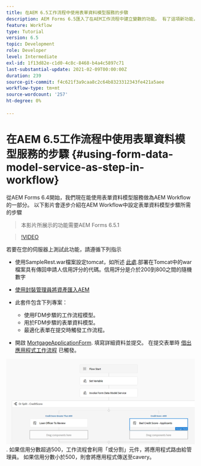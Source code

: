 ```yaml
---
title: 在AEM 6.5工作流程中使用表單資料模型服務的步驟
description: AEM Forms 6.5匯入了在AEM工作流程中建立變數的功能。 有了這項新功能，使用AEM Workflow中的「叫用表單資料模型服務」變得非常容易。 以下影片將逐步說明在AEM Workflow中使用叫用表單資料模型服務所涉及的步驟。
feature: Workflow
type: Tutorial
version: 6.5
topic: Development
role: Developer
level: Intermediate
exl-id: 1f13d82e-c1d0-4c8c-8468-b4a4c5897c71
last-substantial-update: 2021-02-09T00:00:00Z
duration: 239
source-git-commit: f4c621f3a9caa8c2c64b8323312343fe421a5aee
workflow-type: tm+mt
source-wordcount: '257'
ht-degree: 0%

---
```


# 在AEM 6.5工作流程中使用表單資料模型服務的步驟 {#using-form-data-model-service-as-step-in-workflow}

從AEM Forms 6.4開始，我們現在能使用表單資料模型服務做為AEM Workflow的一部分。 以下影片會逐步介紹在AEM Workflow中設定表單資料模型步驟所需的步驟

>本影片所展示的功能需要AEM Forms 6.5.1


>[!VIDEO](https://video.tv.adobe.com/v/28145?quality=12&learn=on)

若要在您的伺服器上測試此功能，請遵循下列指示

* 使用SampleRest.war檔案設定tomcat，如所述 [此處](https://helpx.adobe.com/experience-manager/kt/forms/using/preparing-datasource-for-form-data-model-tutorial-use.html).部署在Tomcat中的war檔案具有傳回申請人信用評分的代碼。信用評分是介於200到800之間的隨機數字

* [使用封裝管理員將資產匯入AEM](assets/aem65-loanapplication.zip)
* 此套件包含下列專案：

   * 使用FDM步驟的工作流程模型。
   * 用於FDM步驟的表單資料模型。
   * 最適化表單在提交時觸發工作流程。
* 開啟 [MortgageApplicationForm](http://localhost:4502/content/dam/formsanddocuments/loanapplication/jcr:content?wcmmode=disabled). 填寫詳細資料並提交。 在提交表單時 [借出應用程式工作流程](http://http://localhost:4502/editor.html/conf/global/settings/workflow/models/LoanApplication2.html) 已觸發。

![ 工作流程 ](assets/invokefdm651.PNG).
如果信用分數超過500，工作流程會利用「或分割」元件，將應用程式路由給管理員。 如果信用分數小於500，則會將應用程式傳送至cavery。
